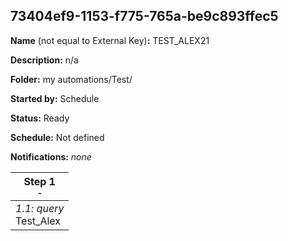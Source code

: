 ## 73404ef9-1153-f775-765a-be9c893ffec5

**Name** (not equal to External Key)**:** TEST_ALEX21

**Description:** n/a

**Folder:** my automations/Test/

**Started by:** Schedule

**Status:** Ready

**Schedule:** Not defined

**Notifications:** _none_


| Step 1<br>_<small>-</small>_ |
| --- |
| _1.1: query_<br>Test_Alex |

